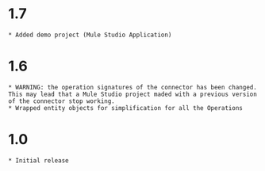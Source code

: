 1.7
===
	* Added demo project (Mule Studio Application)
1.6
===
	* WARNING: the operation signatures of the connector has been changed. This may lead that a Mule Studio project maded with a previous version of the connector stop working.
	* Wrapped entity objects for simplification for all the Operations
1.0
===
	* Initial release